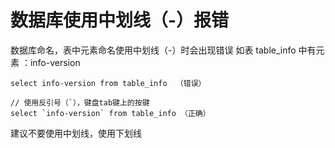 # 数据库使用中划线（-）报错

数据库命名，表中元素命名使用中划线（-）时会出现错误 如表 table\_info 中有元素 ：info-version

```text
select info-version from table_info  （错误）

// 使用反引号（`），键盘tab键上的按键
select `info-version` from table_info （正确）
```

建议不要使用中划线，使用下划线

